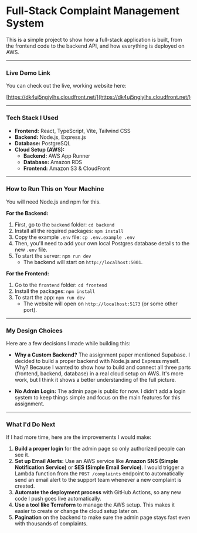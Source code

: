 # Full-Stack Complaint Management System

This is a simple project to show how a full-stack application is built, from the frontend code to the backend API, and how everything is deployed on AWS.

---

### **Live Demo Link**

You can check out the live, working website here:

[https://dk4uj5ngiylhs.cloudfront.net/](https://dk4uj5ngiylhs.cloudfront.net/)

---

### **Tech Stack I Used**

*   **Frontend:** React, TypeScript, Vite, Tailwind CSS
*   **Backend:** Node.js, Express.js
*   **Database:** PostgreSQL
*   **Cloud Setup (AWS):**
    *   **Backend:** AWS App Runner
    *   **Database:** Amazon RDS
    *   **Frontend:** Amazon S3 & CloudFront

---

### **How to Run This on Your Machine**

You will need Node.js and npm for this.

**For the Backend:**

1.  First, go to the `backend` folder: `cd backend`
2.  Install all the required packages: `npm install`
3.  Copy the example `.env` file: `cp .env.example .env`
4.  Then, you'll need to add your own local Postgres database details to the new `.env` file.
5.  To start the server: `npm run dev`
    *   The backend will start on `http://localhost:5001`.

**For the Frontend:**

1.  Go to the `frontend` folder: `cd frontend`
2.  Install the packages: `npm install`
3.  To start the app: `npm run dev`
    *   The website will open on `http://localhost:5173` (or some other port).

---

### **My Design Choices**

Here are a few decisions I made while building this:

*   **Why a Custom Backend?** The assignment paper mentioned Supabase. I decided to build a proper backend with Node.js and Express myself. Why? Because I wanted to show how to build and connect all three parts (frontend, backend, database) in a real cloud setup on AWS. It's more work, but I think it shows a better understanding of the full picture.

*   **No Admin Login:** The admin page is public for now. I didn't add a login system to keep things simple and focus on the main features for this assignment.

---

### **What I'd Do Next**

If I had more time, here are the improvements I would make:

1.  **Build a proper login** for the admin page so only authorized people can see it.
2.  **Set up Email Alerts:** Use an AWS service like **Amazon SNS (Simple Notification Service)** or **SES (Simple Email Service)**. I would trigger a Lambda function from the `POST /complaints` endpoint to automatically send an email alert to the support team whenever a new complaint is created.
3.  **Automate the deployment process** with GitHub Actions, so any new code I push goes live automatically.
4.  **Use a tool like Terraform** to manage the AWS setup. This makes it easier to create or change the cloud setup later on.
5. **Pagination** on the backend to make sure the admin page stays fast even with thousands of complaints.